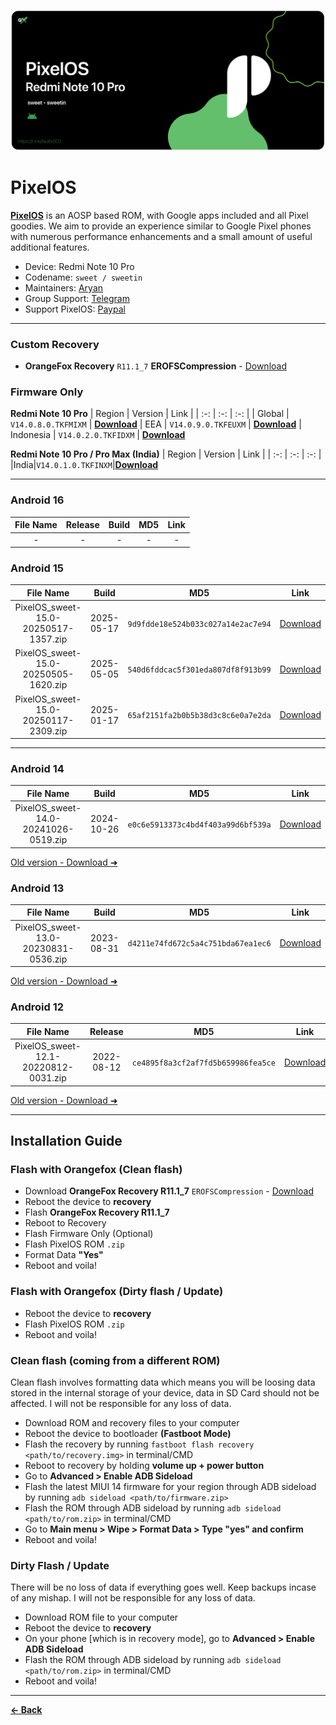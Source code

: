 ![](pixelos.png)
# PixelOS
[**PixelOS**](https://pixelos.net/download/sweet) is an AOSP based ROM, with Google apps
included and all Pixel goodies. We aim to provide
an experience similar to Google Pixel phones with
numerous performance enhancements and a small
amount of useful additional features.


- Device: Redmi Note 10 Pro
- Codename: ``sweet / sweetin``
- Maintainers: [Aryan](https://github.com/basamaryan)
- Group Support: [Telegram](https://t.me/Aryannn999)
- Support PixelOS: [Paypal](https://paypal.me/whyredfire)

---

### Custom Recovery
- **OrangeFox Recovery** ``R11.1_7`` **EROFSCompression** - [Download](https://github.com/basamaryan/android_device_xiaomi_sweet-TWRP/releases/download/R11.1_7/OrangeFox-R11.1_7-Unofficial-sweet-EROFSCompression.zip)

### Firmware Only

**Redmi Note 10 Pro**
| Region | Version | Link |
| :-: | :-: | :-: |
| Global | ``V14.0.8.0.TKFMIXM`` | [**Download**](https://cloud03.faultx.workers.dev/0:/Firmware/Firmware%20Only%20(FW)/Global%20(MI)/14.0.8/fw_sweet_miui_SWEETGlobal_V14.0.8.0.TKFMIXM_3e19ed98ed_13.0.zip?a=view)
| EEA | ``V14.0.9.0.TKFEUXM`` | [**Download**](https://cloud03.faultx.workers.dev/0:/Firmware/Firmware%20Only%20(FW)/Europe%20(EU)/14.0.9/fw_sweet_miui_SWEETEEAGlobal_V14.0.9.0.TKFEUXM_79417d5d99_13.0.zip?a=view)
| Indonesia | ``V14.0.2.0.TKFIDXM`` | [**Download**](https://cloud03.faultx.workers.dev/0:/Firmware/Firmware%20Only%20(FW)/Indonesia%20(ID)/14.0.2/fw_sweet_miui_SWEETIDGlobal_V14.0.2.0.TKFIDXM_df828d33c5_13.0.zip?a=view)

**Redmi Note 10 Pro / Pro Max (India)**
| Region | Version | Link |
| :-: | :-: | :-: |
|India|``V14.0.1.0.TKFINXM``|[**Download**](https://xmfirmwareupdater.com/firmware/sweetin/stable/V14.0.1.0.TKFINXM/)

---

### Android 16
| File Name | Release | Build | MD5 | Link |
| :-: | :-: | :-: | :-: | :-: |
| - | - | - | - | - |


### Android 15
| File Name | Build | MD5 | Link |
| :-: | :-: | :-: |:-: |
| PixelOS_sweet-15.0-20250517-1357.zip | 2025-05-17 | ``9d9fdde18e524b033c027a14e2ac7e94`` | [Download](https://sourceforge.net/projects/pixelos-releases/files/fifteen/sweet/PixelOS_sweet-15.0-20250517-1357.zip/download) |
| PixelOS_sweet-15.0-20250505-1620.zip | 2025-05-05 | ``540d6fddcac5f301eda807df8f913b99`` | [Download](https://sourceforge.net/projects/pixelos-releases/files/fifteen/sweet/PixelOS_sweet-15.0-20250505-1620.zip/download) |
| PixelOS_sweet-15.0-20250117-2309.zip | 2025-01-17 | ``65af2151fa2b0b5b38d3c8c6e0a7e2da`` | [Download](https://sourceforge.net/projects/pixelos-releases/files/fifteen/sweet/PixelOS_sweet-15.0-20250117-2309.zip/download) |

---

### Android 14
| File Name | Build | MD5 | Link |
| :-: | :-: | :-: | :-: |
| PixelOS_sweet-14.0-20241026-0519.zip | 2024-10-26| ``e0c6e5913373c4bd4f403a99d6bf539a`` | [Download](https://sourceforge.net/projects/pixelos-releases/files/fourteen/sweet/PixelOS_sweet-14.0-20241026-0519.zip/download) |

[Old version - Download ➜](https://sourceforge.net/projects/pixelos-releases/files/fourteen/sweet/)


### Android 13
| File Name | Build | MD5 | Link |
| :-: | :-: | :-: | :-: |
| PixelOS_sweet-13.0-20230831-0536.zip| 2023-08-31 | ``d4211e74fd672c5a4c751bda67ea1ec6`` | [Download](https://sourceforge.net/projects/pixelos-releases/files/thirteen/sweet/PixelOS_sweet-13.0-20230831-0536.zip/download) |

[Old version - Download ➜](https://sourceforge.net/projects/pixelos-releases/files/thirteen/sweet/)


### Android 12
| File Name | Release | MD5 | Link |
| :-: | :-: | :-: | :-: |
| PixelOS_sweet-12.1-20220812-0031.zip | 2022-08-12 | ``ce4895f8a3cf2af7fd5b659986fea5ce`` | [Download](https://sourceforge.net/projects/pixelos-releases/files/twelve/sweet/PixelOS_sweet-12.1-20220812-0031.zip/download) |


[Old version - Download ➜](https://sourceforge.net/projects/pixelos-releases/files/twelve/sweet/)

---

## Installation Guide

### Flash with Orangefox (Clean flash)
- Download **OrangeFox Recovery R11.1_7** ``EROFSCompression`` - [Download](https://github.com/basamaryan/android_device_xiaomi_sweet-TWRP/releases/download/R11.1_7/OrangeFox-R11.1_7-Unofficial-sweet-EROFSCompression.zip)
- Reboot the device to **recovery**
- Flash **OrangeFox Recovery R11.1_7**
- Reboot to Recovery
- Flash Firmware Only (Optional)
- Flash PixelOS ROM ``.zip``
- Format Data **"Yes"**
- Reboot and voila!

### Flash with Orangefox (Dirty flash / Update)
- Reboot the device to **recovery**
- Flash PixelOS ROM ``.zip``
- Reboot and voila!

### Clean flash (coming from a different ROM)
Clean flash involves formatting data which means you will be loosing data stored in the internal storage of your device, data in SD Card should not be affected. I will not be responsible for any loss of data.

- Download ROM and recovery files to your computer
- Reboot the device to bootloader **(Fastboot Mode)**
- Flash the recovery by running ``fastboot flash recovery <path/to/recovery.img>`` in terminal/CMD
- Reboot to recovery by holding **volume up + power button**
- Go to **Advanced > Enable ADB Sideload**
- Flash the latest MIUI 14 firmware for your region through ADB sideload by running ``adb sideload <path/to/firmware.zip>``
- Flash the ROM through ADB sideload by running ``adb sideload <path/to/rom.zip>`` in terminal/CMD
- Go to **Main menu > Wipe > Format Data > Type "yes" and confirm**
- Reboot and voila!

### Dirty Flash / Update
There will be no loss of data if everything goes well. Keep backups incase of any mishap. I will not be responsible for any loss of data.

- Download ROM file to your computer
- Reboot the device to **recovery**
- On your phone [which is in recovery mode], go to **Advanced > Enable ADB Sideload**
- Flash the ROM through ADB sideload by running ``adb sideload <path/to/rom.zip>`` in terminal/CMD
- Reboot and voila!

---
[**← Back**](https://github.com/TriHermawan/RedmiNote10Pro?tab=readme-ov-file#table-of-contents)
